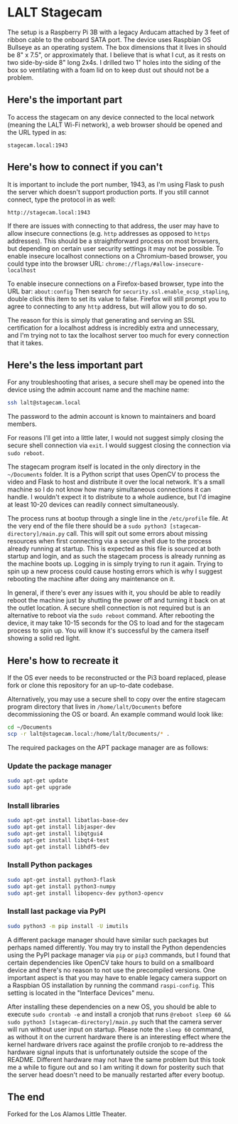 # LALT Stagecam

The setup is a Raspberry Pi 3B with a legacy Arducam attached by 3 feet of ribbon cable to the onboard SATA port. The device uses Raspbian OS Bullseye as an operating system. The box dimensions that it lives in should be 8" x 7.5", or approximately that. I believe that is what I cut, as it rests on two side-by-side 8" long 2x4s. I drilled two 1" holes into the siding of the box so ventilating with a foam lid on to keep dust out should not be a problem.

## Here's the important part

To access the stagecam on any device connected to the local network (meaning the LALT Wi-Fi network), a web browser should be opened and the URL typed in as:

`stagecam.local:1943`

## Here's how to connect if you can't

It is important to include the port number, 1943, as I'm using Flask to push the server which doesn't support production ports. If you still cannot connect, type the protocol in as well:

`http://stagecam.local:1943`

If there are issues with connecting to that address, the user may have to allow insecure connections (e.g. `http` addresses as opposed to `https` addresses). This should be a straightforward process on most browsers, but depending on certain user security settings it may not be possible. To enable insecure localhost connections on a Chromium-based browser, you could type into the browser URL:
`chrome://flags/#allow-insecure-localhost`

To enable insecure connections on a Firefox-based browser, type into the URL bar:
`about:config`
Then search for `security.ssl.enable_ocsp_stapling`, double click this item to set its value to false. Firefox will still prompt you to agree to connecting to any `http` address, but will allow you to do so.

The reason for this is simply that generating and serving an SSL certification for a localhost address is incredibly extra and unnecessary, and I'm trying not to tax the localhost server too much for every connection that it takes.

## Here's the less important part

For any troubleshooting that arises, a secure shell may be opened into the device using the admin account name and the machine name:

```bash
ssh lalt@stagecam.local
```

The password to the admin account is known to maintainers and board members.

For reasons I'll get into a little later, I would not suggest simply closing the secure shell connection via `exit`. I would suggest closing the connection via `sudo reboot`.

The stagecam program itself is located in the only directory in the `~/Documents` folder. It is a Python script that uses OpenCV to process the video and Flask to host and distribute it over the local network. It's a small machine so I do not know how many simultaneous connections it can handle. I wouldn't expect it to distribute to a whole audience, but I'd imagine at least 10-20 devices can readily connect simultaneously.

The process runs at bootup through a single line in the `/etc/profile` file. At the very end of the file there should be a `sudo python3 [stagecam-directory]/main.py` call. This will spit out some errors about missing resources when first connecting via a secure shell due to the process already running at startup. This is expected as this file is sourced at both startup and login, and as such the stagecam process is already running as the machine boots up. Logging in is simply trying to run it again. Trying to spin up a new process could cause hosting errors which is why I suggest rebooting the machine after doing any maintenance on it.

In general, if there's ever any issues with it, you should be able to readily reboot the machine just by shutting the power off and turning it back on at the outlet location. A secure shell connection is not required but is an alternative to reboot via the `sudo reboot` command. After rebooting the device, it may take 10-15 seconds for the OS to load and for the stagecam process to spin up. You will know it's successful by the camera itself showing a solid red light.

## Here's how to recreate it

If the OS ever needs to be reconstructed or the Pi3 board replaced, please fork or clone this repository for an up-to-date codebase.

Alternatively, you may use a secure shell to copy over the entire stagecam program directory that lives in `/home/lalt/Documents` before decommissioning the OS or board. An example command would look like:

```bash
cd ~/Documents
scp -r lalt@stagecam.local:/home/lalt/Documents/* .
```

The required packages on the APT package manager are as follows:

### Update the package manager

```bash
sudo apt-get update
sudo apt-get upgrade
```

### Install libraries

```bash
sudo apt-get install libatlas-base-dev
sudo apt-get install libjasper-dev
sudo apt-get install libqtgui4
sudo apt-get install libqt4-test
sudo apt-get install libhdf5-dev
```

### Install Python packages

```bash
sudo apt-get install python3-flask
sudo apt-get install python3-numpy
sudo apt-get install libopencv-dev python3-opencv
```

### Install last package via PyPI

```bash
sudo python3 -m pip install -U imutils
```

A different package manager should have similar such packages but perhaps named differently. You may try to install the Python dependencies using the PyPI package manager via `pip` or `pip3` commands, but I found that certain dependencies like OpenCV take hours to build on a smallboard device and there's no reason to not use the precompiled versions. One important aspect is that you may have to enable legacy camera support on a Raspbian OS installation by running the command `raspi-config`. This setting is located in the "Interface Devices" menu.

After installing these dependencies on a new OS, you should be able to execute `sudo crontab -e` and install a cronjob that runs `@reboot sleep 60 && sudo python3 [stagecam-directory]/main.py` such that the camera server will run without user input on startup. Please note the `sleep 60` command, as without it on the current hardware there is an interesting effect where the kernel hardware drivers race against the profile cronjob to re-address the hardware signal inputs that is unfortunately outside the scope of the README. Different hardware may not have the same problem but this took me a while to figure out and so I am writing it down for posterity such that the server head doesn't need to be manually restarted after every bootup.

## The end

Forked for the Los Alamos Little Theater.
